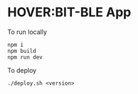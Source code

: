 # HOVER:BIT-BLE App

To run locally
```
npm i
npm build
npm run dev
```

To deploy
```
./deploy.sh <version>
```

